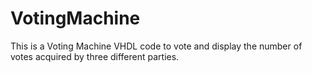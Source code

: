 # VotingMachine

This is a Voting Machine VHDL code to vote and display the number of votes acquired by three different parties.
